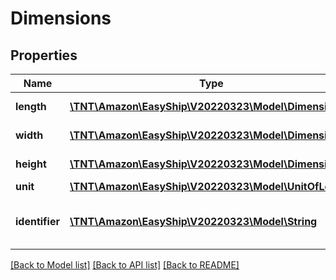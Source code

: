 # Dimensions

## Properties
Name | Type | Description | Notes
------------ | ------------- | ------------- | -------------
**length** | [**\TNT\Amazon\EasyShip\V20220323\Model\Dimension**](Dimension.md) | The length dimension. | [optional] 
**width** | [**\TNT\Amazon\EasyShip\V20220323\Model\Dimension**](Dimension.md) | The width dimension. | [optional] 
**height** | [**\TNT\Amazon\EasyShip\V20220323\Model\Dimension**](Dimension.md) | The height dimension. | [optional] 
**unit** | [**\TNT\Amazon\EasyShip\V20220323\Model\UnitOfLength**](UnitOfLength.md) |  | [optional] 
**identifier** | [**\TNT\Amazon\EasyShip\V20220323\Model\String**](String.md) | Identifier for custom package dimensions. | [optional] 

[[Back to Model list]](../README.md#documentation-for-models) [[Back to API list]](../README.md#documentation-for-api-endpoints) [[Back to README]](../README.md)


